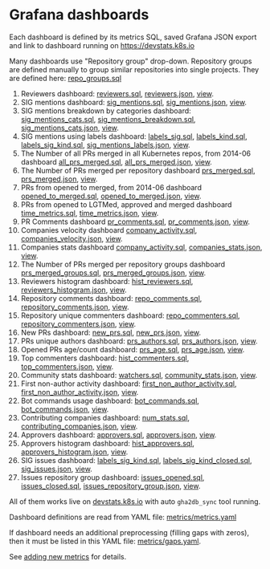 # Grafana dashboards

Each dashboard is defined by its metrics SQL, saved Grafana JSON export and link to dashboard running on <https://devstats.k8s.io>  

Many dashboards use "Repository group" drop-down. Repository groups are defined manually to group similar repositories into single projects.
They are defined here: [repo_groups.sql](https://github.com/cncf/devstats/blob/master/scripts/repo_groups.sql)

1) Reviewers dashboard: [reviewers.sql](https://github.com/cncf/devstats/blob/master/metrics/reviewers.sql), [reviewers.json](https://github.com/cncf/devstats/blob/master/grafana/dashboards/reviewers.json), [view](https://devstats.k8s.io/dashboard/db/reviewers?orgId=1).
2) SIG mentions dashboard: [sig_mentions.sql](https://github.com/cncf/devstats/blob/master/metrics/sig_mentions.sql), [sig_mentions.json](https://github.com/cncf/devstats/blob/master/grafana/dashboards/sig_mentions.json), [view](https://devstats.k8s.io/dashboard/db/sig-mentions?orgId=1).
3) SIG mentions breakdown by categories dashboard: [sig_mentions_cats.sql](https://github.com/cncf/devstats/blob/master/metrics/sig_mentions_cats.sql), [sig_mentions_breakdown.sql](https://github.com/cncf/devstats/blob/master/metrics/sig_mentions_breakdown.sql), [sig_mentions_cats.json](https://github.com/cncf/devstats/blob/master/grafana/dashboards/sig_mentions_cats.json), [view](https://devstats.k8s.io/dashboard/db/sig-mentions-categories?orgId=1).
4) SIG mentions using labels dashboard: [labels_sig.sql](https://github.com/cncf/devstats/blob/master/metrics/labels_sig.sql), [labels_kind.sql](https://github.com/cncf/devstats/blob/master/metrics/labels_kind.sql), [labels_sig_kind.sql](https://github.com/cncf/devstats/blob/master/metrics/labels_sig_kind.sql), [sig_mentions_labels.json](https://github.com/cncf/devstats/blob/master/grafana/dashboards/sig_mentions_labels.json), [view](https://devstats.k8s.io/dashboard/db/sig-mentions-using-labels?orgId=1).
5) The Number of all PRs merged in all Kubernetes repos, from 2014-06 dashboard [all_prs_merged.sql](https://github.com/cncf/devstats/blob/master/metrics/all_prs_merged.sql), [all_prs_merged.json](https://github.com/cncf/devstats/blob/master/grafana/dashboards/all_prs_merged.json), [view](https://devstats.k8s.io/dashboard/db/all-prs-merged?orgId=1).
6) The Number of PRs merged per repository dashboard [prs_merged.sql](https://github.com/cncf/devstats/blob/master/metrics/prs_merged.sql), [prs_merged.json](https://github.com/cncf/devstats/blob/master/grafana/dashboards/prs_merged.json), [view](https://devstats.k8s.io/dashboard/db/prs-merged?orgId=1).
7) PRs from opened to merged, from 2014-06 dashboard [opened_to_merged.sql](https://github.com/cncf/devstats/blob/master/metrics/opened_to_merged.sql), [opened_to_merged.json](https://github.com/cncf/devstats/blob/master/grafana/dashboards/opened_to_merged.json), [view](https://devstats.k8s.io/dashboard/db/opened-to-merged?orgId=1).
8) PRs from opened to LGTMed, approved and merged dashboard [time_metrics.sql](https://github.com/cncf/devstats/blob/master/metrics/time_metrics.sql), [time_metrics.json](https://github.com/cncf/devstats/blob/master/grafana/dashboards/time_metrics.json), [view](https://devstats.k8s.io/dashboard/db/time-metrics?orgId=1).
9) PR Comments dashboard [pr_comments.sql](https://github.com/cncf/devstats/blob/master/metrics/pr_comments.sql), [pr_comments.json](https://github.com/cncf/devstats/blob/master/grafana/dashboards/pr_comments.json), [view](https://devstats.k8s.io/dashboard/db/pr-comments?orgId=1).
10) Companies velocity dashboard [company_activity.sql](https://github.com/cncf/devstats/blob/master/metrics/company_activity.sql), [companies_velocity.json](https://github.com/cncf/devstats/blob/master/grafana/dashboards/companies_velocity.json), [view](https://devstats.k8s.io/dashboard/db/companies-velocity?orgId=1).
11) Companies stats dashboard [company_activity.sql](https://github.com/cncf/devstats/blob/master/metrics/company_activity.sql), [companies_stats.json](https://github.com/cncf/devstats/blob/master/grafana/dashboards/companies_stats.json), [view](https://devstats.k8s.io/dashboard/db/companies-stats?orgId=1).
12) The Number of PRs merged per repository groups dashboard [prs_merged_groups.sql](https://github.com/cncf/devstats/blob/master/metrics/prs_merged_groups.sql), [prs_merged_groups.json](https://github.com/cncf/devstats/blob/master/grafana/dashboards/prs_merged_groups.json), [view](https://devstats.k8s.io/dashboard/db/prs-merged-repository-groups?orgId=1).
13) Reviewers histogram dashboard: [hist_reviewers.sql](https://github.com/cncf/devstats/blob/master/metrics/hist_reviewers.sql), [reviewers_histogram.json](https://github.com/cncf/devstats/blob/master/grafana/dashboards/reviewers_histogram.json), [view](https://devstats.k8s.io/dashboard/db/reviewers-histogram?orgId=1).
14) Repository comments dashboard: [repo_comments.sql](https://github.com/cncf/devstats/blob/master/metrics/repo_comments.sql), [repository_comments.json](https://github.com/cncf/devstats/blob/master/grafana/dashboards/repository_comments.json), [view](https://devstats.k8s.io/dashboard/db/repository-comments?orgId=1).
15) Repository unique commenters dashboard: [repo_commenters.sql](https://github.com/cncf/devstats/blob/master/metrics/repo_commenters.sql), [repository_commenters.json](https://github.com/cncf/devstats/blob/master/grafana/dashboards/repository_commenters.json), [view](https://devstats.k8s.io/dashboard/db/repository-commenters?orgId=1).
16) New PRs dashboard: [new_prs.sql](https://github.com/cncf/devstats/blob/master/metrics/new_prs.sql), [new_prs.json](https://github.com/cncf/devstats/blob/master/grafana/dashboards/new_prs.json), [view](https://devstats.k8s.io/dashboard/db/new-prs?orgId=1).
17) PRs unique authors dashboard: [prs_authors.sql](https://github.com/cncf/devstats/blob/master/metrics/prs_authors.sql), [prs_authors.json](https://github.com/cncf/devstats/blob/master/grafana/dashboards/prs_authors.json), [view](https://devstats.k8s.io/dashboard/db/prs-authors?orgId=1).
18) Opened PRs age/count dashboard: [prs_age.sql](https://github.com/cncf/devstats/blob/master/metrics/prs_authors.sql), [prs_age.json](https://github.com/cncf/devstats/blob/master/grafana/dashboards/prs_age.json), [view](https://devstats.k8s.io/dashboard/db/prs-age?orgId=1).
19) Top commenters dashboard: [hist_commenters.sql](https://github.com/cncf/devstats/blob/master/metrics/hist_commenters.sql), [top_commenters.json](https://github.com/cncf/devstats/blob/master/grafana/dashboards/top_commenters.json), [view](https://devstats.k8s.io/dashboard/db/top-commenters?orgId=1).
19) Community stats dashboard: [watchers.sql](https://github.com/cncf/devstats/blob/master/metrics/watchers.sql), [community_stats.json](https://github.com/cncf/devstats/blob/master/grafana/dashboards/community_stats.json), [view](https://devstats.k8s.io/dashboard/db/community-stats?orgId=1).
20) First non-author activity dashboard: [first_non_author_activity.sql](https://github.com/cncf/devstats/blob/master/metrics/first_non_author_activity.sql), [first_non_author_activity.json](https://github.com/cncf/devstats/blob/master/grafana/dashboards/first_non_author_activity.json), [view](https://devstats.k8s.io/dashboard/db/first-non-author-activity?orgId=1).
21) Bot commands usage dashboard: [bot_commands.sql](https://github.com/cncf/devstats/blob/master/metrics/bot_commands.sql), [bot_commands.json](https://github.com/cncf/devstats/blob/master/grafana/dashboards/bot_commands.json), [view](https://devstats.k8s.io/dashboard/db/bot-commands?orgId=1).
22) Contributing companies dashboard: [num_stats.sql](https://github.com/cncf/devstats/blob/master/metrics/num_stats.sql), [contributing_companies.json](https://github.com/cncf/devstats/blob/master/grafana/dashboards/contributing_companies.json), [view](https://devstats.k8s.io/dashboard/db/contributing-companies?orgId=1).
23) Approvers dashboard: [approvers.sql](https://github.com/cncf/devstats/blob/master/metrics/approvers.sql), [approvers.json](https://github.com/cncf/devstats/blob/master/grafana/dashboards/approvers.json), [view](https://devstats.k8s.io/dashboard/db/approvers?orgId=1).
24) Approvers histogram dashboard: [hist_approvers.sql](https://github.com/cncf/devstats/blob/master/metrics/hist_approvers.sql), [approvers_histogram.json](https://github.com/cncf/devstats/blob/master/grafana/dashboards/approvers_histogram.json), [view](https://devstats.k8s.io/dashboard/db/approvers-histogram?orgId=1).
25) SIG issues dashboard: [labels_sig_kind.sql](https://github.com/cncf/devstats/blob/master/metrics/labels_sig_kind.sql), [labels_sig_kind_closed.sql](https://github.com/cncf/devstats/blob/master/metrics/labels_sig_kind_closed.sql), [sig_issues.json](https://github.com/cncf/devstats/blob/master/grafana/dashboards/sig_issues.json), [view](https://devstats.k8s.io/dashboard/db/sig-issues?orgId=1).
26) Issues repository group dashboard: [issues_opened.sql](https://github.com/cncf/devstats/blob/master/metrics/issues_opened.sql), [issues_closed.sql](https://github.com/cncf/devstats/blob/master/metrics/issues_closed.sql), [issues_repository_group.json](https://github.com/cncf/devstats/blob/master/grafana/dashboards/issues_repository_group.json), [view](https://devstats.k8s.io/dashboard/db/issues-repository-group?orgId=1).

All of them works live on [devstats.k8s.io](https://devstats.k8s.io) with auto `gha2db_sync` tool running.

Dashboard definitions are read from YAML file:  [metrics/metrics.yaml](https://github.com/cncf/devstats/blob/master/metrics/metrics.yaml)

If dashboard needs an additional preprocessing (filling gaps with zeros), then it must be listed in this YAML file:  [metrics/gaps.yaml](https://github.com/cncf/devstats/blob/master/metrics/gaps.yaml).

See [adding new metrics](https://github.com/cncf/devstats/blob/master/METRICS.md) for details.
